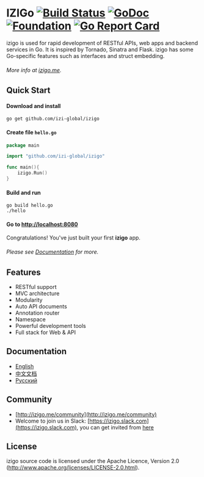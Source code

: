 # IZIGo [![Build Status](https://travis-ci.org/diepdt/izigo.svg?branch=master)](https://travis-ci.org/diepdt/izigo) [![GoDoc](http://godoc.org/github.com/izi-global/izigo?status.svg)](http://godoc.org/github.com/izi-global/izigo) [![Foundation](https://img.shields.io/badge/Golang-Foundation-green.svg)](http://golangfoundation.org) [![Go Report Card](https://goreportcard.com/badge/github.com/izi-global/izigo)](https://goreportcard.com/report/github.com/izi-global/izigo)


izigo is used for rapid development of RESTful APIs, web apps and backend services in Go.
It is inspired by Tornado, Sinatra and Flask. izigo has some Go-specific features such as interfaces and struct embedding.

###### More info at [izigo.me](http://izigo.me).

## Quick Start

#### Download and install

    go get github.com/izi-global/izigo

#### Create file `hello.go`
```go
package main

import "github.com/izi-global/izigo"

func main(){
    izigo.Run()
}
```
#### Build and run

    go build hello.go
    ./hello

#### Go to [http://localhost:8080](http://localhost:8080)

Congratulations! You've just built your first **izigo** app.

###### Please see [Documentation](http://izigo.me/docs) for more.

## Features

* RESTful support
* MVC architecture
* Modularity
* Auto API documents
* Annotation router
* Namespace
* Powerful development tools
* Full stack for Web & API

## Documentation

* [English](http://izigo.me/docs/intro/)
* [中文文档](http://izigo.me/docs/intro/)
* [Русский](http://izigo.me/docs/intro/)

## Community

* [http://izigo.me/community](http://izigo.me/community)
* Welcome to join us in Slack: [https://izigo.slack.com](https://izigo.slack.com), you can get invited from [here](https://github.com/izi-global/izidoc/issues/232)

## License

izigo source code is licensed under the Apache Licence, Version 2.0
(http://www.apache.org/licenses/LICENSE-2.0.html).
